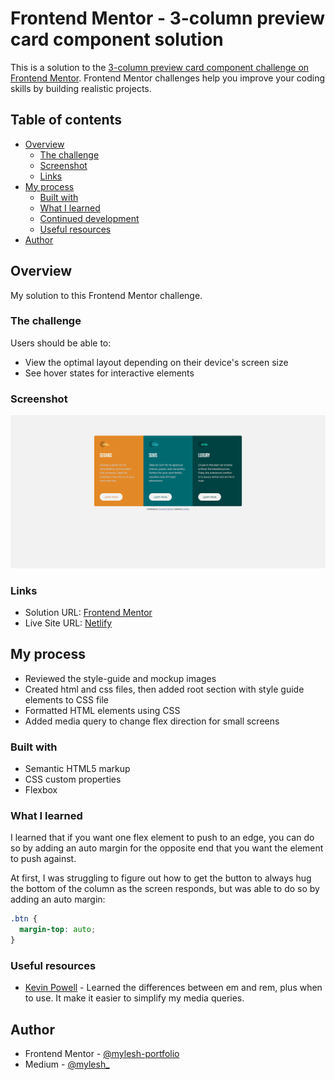 # Frontend Mentor - 3-column preview card component solution

This is a solution to the [3-column preview card component challenge on Frontend Mentor](https://www.frontendmentor.io/challenges/3column-preview-card-component-pH92eAR2-). Frontend Mentor challenges help you improve your coding skills by building realistic projects. 

## Table of contents

- [Overview](#overview)
  - [The challenge](#the-challenge)
  - [Screenshot](#screenshot)
  - [Links](#links)
- [My process](#my-process)
  - [Built with](#built-with)
  - [What I learned](#what-i-learned)
  - [Continued development](#continued-development)
  - [Useful resources](#useful-resources)
- [Author](#author)

## Overview

My solution to this Frontend Mentor challenge.

### The challenge

Users should be able to:

- View the optimal layout depending on their device's screen size
- See hover states for interactive elements

### Screenshot

![Screenshot](./images/screenshot.png)

### Links

- Solution URL: [Frontend Mentor](https://www.frontendmentor.io/solutions/3-column-preview-card-component-n5YTbQC_aL)
- Live Site URL: [Netlify](https://three-column-preview-card-comp-myles.netlify.app/)

## My process

- Reviewed the style-guide and mockup images
- Created html and css files, then added root section with style guide elements to CSS file
- Formatted HTML elements using CSS
- Added media query to change flex direction for small screens

### Built with

- Semantic HTML5 markup
- CSS custom properties
- Flexbox

### What I learned

I learned that if you want one flex element to push to an edge, you can do so by adding an auto margin for the opposite end that you want the element to push against. 

At first, I was struggling to figure out how to get the button to always hug the bottom of the column as the screen responds, but was able to do so by adding an auto margin:

```css
.btn {
  margin-top: auto;
}
```
### Useful resources

- [Kevin Powell](https://youtu.be/_-aDOAMmDHI) - Learned the differences between em and rem, plus when to use. It make it easier to simplify my media queries.

## Author

- Frontend Mentor - [@mylesh-portfolio](https://www.frontendmentor.io/profile/myles-portfolio)
- Medium - [@mylesh_](https://medium.com/@mylesh_)
